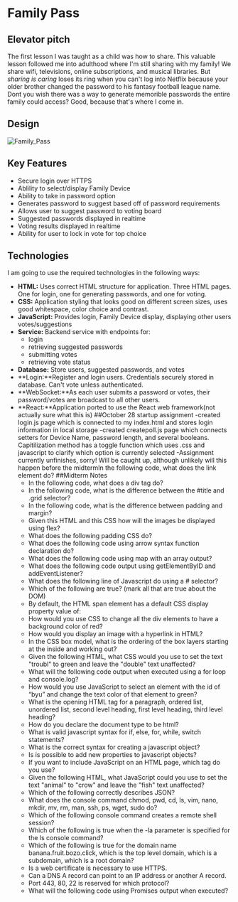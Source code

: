 # Family Pass
## **Elevator pitch**
The first lesson I was taught as a child was how to share. This valuable lesson followed me into adulthood where I'm still sharing with my family! We share wifi, televisions, online subscriptions, and musical libraries. But _sharing is caring_ loses its ring when you can't log into Netflix because your older brother changed the password to his fantasy football league name. Dont you wish there was a way to generate memorible passwords the entire family could access? Good, because that's where I come in.

## **Design**

![Family_Pass](https://github.com/adrawcoulson/startup/assets/108026507/11ad797f-e938-4042-8faf-3b5c5ecc6c53)

## **Key Features**
- Secure login over HTTPS
- Ablility to select/display Family Device
- Ability to take in password option
- Generates password to suggest based off of password requirements
- Allows user to suggest password to voting board
- Suggested passwords displayed in realtime
- Voting results displayed in realtime
- Ability for user to lock in vote for top choice

## Technologies
I am going to use the required technologies in the following ways:
- **HTML:** Uses correct HTML structure for application. Three HTML pages. One for login, one for generating passwords, and one for voting.
- **CSS:** Application styling that looks good on different screen sizes, uses good whitespace, color choice and contrast.
- **JavaScript:** Provides login, Family Device display, displaying other users votes/suggestions
- **Service:** Backend service with endpoints for:
    - login
    - retrieving suggested passwords
    - submitting votes
    - retrieving vote status
- **Database:** Store users, suggested passwords, and votes
- **Login:**Register and login users. Credentials securely stored in database. Can't vote unless authenticated.
- **WebSocket:**As each user submits a password or votes, their password/votes are broadcast to all other users. 
- **React:**Application ported to use the React web framework(not actually sure what this is)
##October 28 startup assignment
-created login.js page which is connected to my index.html and stores login information in local storage
-created createpoll.js page which connects setters for Device Name, password length, and several booleans. Capitilization method
has a toggle function which uses .css and javascript to clarify which option is currently selected
-Assignment currently unfinishes, sorry! Will be caught up, although unlikely will this happen before the midtermIn the following code, what does the link element do?
##Midterm Notes
    - In the following code,  what does a div tag do?
    - In the following code, what is the difference between the #title and .grid selector?
    - In the following code, what is the difference between padding and margin?
    - Given this HTML and this CSS how will the images be displayed using flex?
    - What does the following padding CSS do?
    - What does the following code using arrow syntax function declaration do?
    - What does the following code using map with an array output?
    - What does the following code output using getElementByID and addEventListener?
    - What does the following line of Javascript do using a # selector?
    - Which of the following are true? (mark all that are true about the DOM)
    - By default, the HTML span element has a default CSS display property value of: 
    - How would you use CSS to change all the div elements to have a background color of red?
    - How would you display an image with a hyperlink in HTML?
    - In the CSS box model, what is the ordering of the box layers starting at the inside and working out?
    - Given the following HTML, what CSS would you use to set the text "troubl" to green and leave the "double" text unaffected?
    - What will the following code output when executed using a for loop and console.log?
    - How would you use JavaScript to select an element with the id of “byu” and change the text color of that element to green?
    - What is the opening HTML tag for a paragraph, ordered list, unordered list, second level heading, first level heading, third level heading?
    - How do you declare the document type to be html?
    - What is valid javascript syntax for if, else, for, while, switch statements?
    - What is the correct syntax for creating a javascript object?
    - Is is possible to add new properties to javascript objects?
    - If you want to include JavaScript on an HTML page, which tag do you use?
    - Given the following HTML, what JavaScript could you use to set the text "animal" to "crow" and leave the "fish" text unaffected?
    - Which of the following correctly describes JSON?
    - What does the console command chmod, pwd, cd, ls, vim, nano, mkdir, mv, rm, man, ssh, ps, wget, sudo  do?
    - Which of the following console command creates a remote shell session?
    - Which of the following is true when the -la parameter is specified for the ls console command?
    - Which of the following is true for the domain name banana.fruit.bozo.click, which is the top level domain, which is a subdomain, which is a root domain?
    - Is a web certificate is necessary to use HTTPS.
    - Can a DNS A record can point to an IP address or another A record.
    - Port 443, 80, 22 is reserved for which protocol?
    - What will the following code using Promises output when executed?
     

